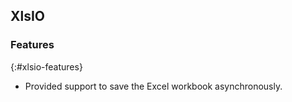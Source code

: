 ## XlsIO

### Features
{:#xlsio-features}

* Provided support to save the Excel workbook asynchronously.
